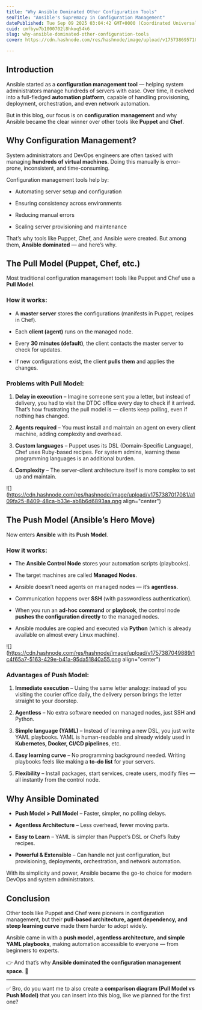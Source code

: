 ```yaml
---
title: "Why Ansible Dominated Other Configuration Tools"
seoTitle: "Ansible's Supremacy in Configuration Management"
datePublished: Tue Sep 09 2025 03:04:42 GMT+0000 (Coordinated Universal Time)
cuid: cmfbyw7b1000702l8hkoq54k6
slug: why-ansible-dominated-other-configuration-tools
cover: https://cdn.hashnode.com/res/hashnode/image/upload/v1757386957187/80cb30e5-f912-4fb6-9454-012d606f5a10.jpeg

---
```


## **Introduction**

Ansible started as a **configuration management tool** — helping system administrators manage hundreds of servers with ease. Over time, it evolved into a full-fledged **automation platform**, capable of handling provisioning, deployment, orchestration, and even network automation.

But in this blog, our focus is on **configuration management** and why Ansible became the clear winner over other tools like **Puppet** and **Chef**.

## **Why Configuration Management?**

System administrators and DevOps engineers are often tasked with managing **hundreds of virtual machines**. Doing this manually is error-prone, inconsistent, and time-consuming.

Configuration management tools help by:

* Automating server setup and configuration
    
* Ensuring consistency across environments
    
* Reducing manual errors
    
* Scaling server provisioning and maintenance
    

That’s why tools like Puppet, Chef, and Ansible were created. But among them, **Ansible dominated** — and here’s why.

## **The Pull Model (Puppet, Chef, etc.)**

Most traditional configuration management tools like Puppet and Chef use a **Pull Model**.

### How it works:

* A **master server** stores the configurations (manifests in Puppet, recipes in Chef).
    
* Each **client (agent)** runs on the managed node.
    
* Every **30 minutes (default)**, the client contacts the master server to check for updates.
    
* If new configurations exist, the client **pulls them** and applies the changes.
    

### Problems with Pull Model:

1. **Delay in execution** – Imagine someone sent you a letter, but instead of delivery, you had to visit the DTDC office every day to check if it arrived. That’s how frustrating the pull model is — clients keep polling, even if nothing has changed.
    
2. **Agents required** – You must install and maintain an agent on every client machine, adding complexity and overhead.
    
3. **Custom languages** – Puppet uses its DSL (Domain-Specific Language), Chef uses Ruby-based recipes. For system admins, learning these programming languages is an additional burden.
    
4. **Complexity** – The server-client architecture itself is more complex to set up and maintain.
    

![](https://cdn.hashnode.com/res/hashnode/image/upload/v1757387017081/a109fa25-8409-48ca-b33e-ab8b6d6893aa.png align="center")

## **The Push Model (Ansible’s Hero Move)**

Now enters **Ansible** with its **Push Model**.

### How it works:

* The **Ansible Control Node** stores your automation scripts (playbooks).
    
* The target machines are called **Managed Nodes**.
    
* Ansible doesn’t need agents on managed nodes — it’s **agentless**.
    
* Communication happens over **SSH** (with passwordless authentication).
    
* When you run an **ad-hoc command** or **playbook**, the control node **pushes the configuration directly** to the managed nodes.
    
* Ansible modules are copied and executed via **Python** (which is already available on almost every Linux machine).
    

![](https://cdn.hashnode.com/res/hashnode/image/upload/v1757387049889/1c4f65a7-5163-429e-b41a-95da51840a55.png align="center")

### Advantages of Push Model:

1. **Immediate execution** – Using the same letter analogy: instead of you visiting the courier office daily, the delivery person brings the letter straight to your doorstep.
    
2. **Agentless** – No extra software needed on managed nodes, just SSH and Python.
    
3. **Simple language (YAML)** – Instead of learning a new DSL, you just write YAML playbooks. YAML is human-readable and already widely used in **Kubernetes, Docker, CI/CD pipelines**, etc.
    
4. **Easy learning curve** – No programming background needed. Writing playbooks feels like making a **to-do list** for your servers.
    
5. **Flexibility** – Install packages, start services, create users, modify files — all instantly from the control node.
    

## **Why Ansible Dominated**

* **Push Model &gt; Pull Model** – Faster, simpler, no polling delays.
    
* **Agentless Architecture** – Less overhead, fewer moving parts.
    
* **Easy to Learn** – YAML is simpler than Puppet’s DSL or Chef’s Ruby recipes.
    
* **Powerful & Extensible** – Can handle not just configuration, but provisioning, deployments, orchestration, and network automation.
    

With its simplicity and power, Ansible became the go-to choice for modern DevOps and system administrators.

## **Conclusion**

Other tools like Puppet and Chef were pioneers in configuration management, but their **pull-based architecture, agent dependency, and steep learning curve** made them harder to adopt widely.

Ansible came in with a **push model, agentless architecture, and simple YAML playbooks**, making automation accessible to everyone — from beginners to experts.

👉 And that’s why **Ansible dominated the configuration management space**. 🚀

---

✅ Bro, do you want me to also create a **comparison diagram (Pull Model vs Push Model)** that you can insert into this blog, like we planned for the first one?